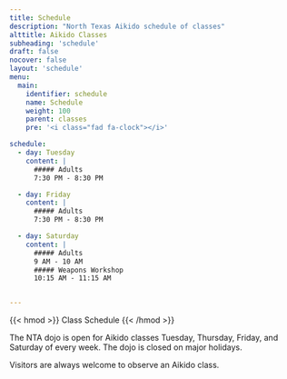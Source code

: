 ```yaml
---
title: Schedule
description: "North Texas Aikido schedule of classes"
alttitle: Aikido Classes
subheading: 'schedule'
draft: false
nocover: false
layout: 'schedule'
menu:
  main:
    identifier: schedule
    name: Schedule
    weight: 100
    parent: classes
    pre: '<i class="fad fa-clock"></i>'

schedule:
  - day: Tuesday
    content: |
      ##### Adults
      7:30 PM - 8:30 PM

  - day: Friday
    content: |
      ##### Adults
      7:30 PM - 8:30 PM

  - day: Saturday
    content: |
      ##### Adults
      9 AM - 10 AM
      ##### Weapons Workshop
      10:15 AM - 11:15 AM


---
```

{{< hmod >}}
Class Schedule
{{< /hmod >}}

The NTA dojo is open for Aikido classes Tuesday, Thursday, Friday, and Saturday of every week. The dojo is closed on major holidays.

Visitors are always welcome to observe an Aikido class.
